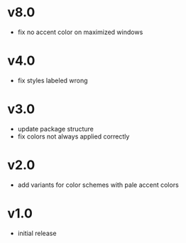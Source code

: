 # v8.0

- fix no accent color on maximized windows

# v4.0

- fix styles labeled wrong

# v3.0

- update package structure
- fix colors not always applied correctly

# v2.0

-  add variants for color schemes with pale accent colors

# v1.0

- initial release
